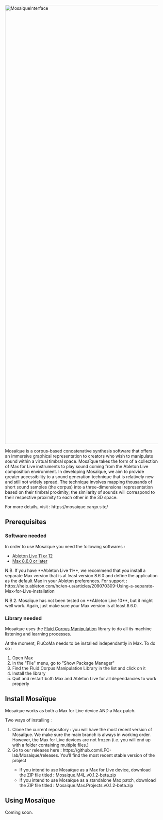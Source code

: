 <img width="1447" alt="MosaiqueInterface" src="https://freight.cargo.site/w/2045/h/384/q/75/i/V1956564417129844157721709182096/Screenshot-2024-09-06-at-10.38.06AM.png">

<p>Mosaïque is a corpus-based concatenative synthesis software that offers an immersive graphical representation to creators who wish to manipulate sound within a virtual timbral space. Mosaïque takes the form of a collection of Max for Live instruments to play sound coming from the Ableton Live composition environment. In developing Mosaïque, we aim to provide greater accessibility to a sound generation technique that is relatively new and still not widely spread. The technique involves mapping thousands of short sound samples (the corpus) into a three-dimensional representation based on their timbral proximity; the similarity of sounds will correspond to their respective proximity to each other in the 3D space.</p>
<p>For more details, visit : https://mosaique.cargo.site/</p>

<h2>Prerequisites</h2>
<h3>Software needed</h3>
In order to use Mosaïque you need the following softwares :
<ul>
  <li><a href="https://www.ableton.com/en/live/" target="_blank" rel="noopener noreferrer">Ableton Live 11 or 12</a></li>
  <li><a href="https://cycling74.com/products/max" target="_blank" rel="noopener noreferrer">Max 8.6.0 or later</a></li>
</ul>
<p>N.B. If you have **Ableton Live 11**, we recommend that you install a separate Max version that is at least version 8.6.0 and define the application as the default Max in your Ableton preferences. For support : https://help.ableton.com/hc/en-us/articles/209070309-Using-a-separate-Max-for-Live-installation</p>

<p>N.B.2. Mosaïque has not been tested on **Ableton Live 10**, but it might well work. Again, just make sure your Max version is at least 8.6.0.</p>


<h3>Library needed</h3>
Mosaïque uses the <a href="https://www.flucoma.org/">Fluid Corpus Manipulation</a> library to do all its machine listening and learning processes.

At the moment, FluCoMa needs to be installed independantly in Max. To do so :
<ol>
  <li>Open Max</li>
  <li>In the "File" menu, go to "Show Package Manager"</li>
  <li>Find the Fluid Corpus Manipulation Library in the list and click on it</li>
  <li>Install the library</li>
  <li>Quit and restart both Max and Ableton Live for all dependancies to work properly</li>
</ol>

<h2>Install Mosaïque</h2>
Mosaïque works as both a Max for Live device AND a Max patch.

Two ways of installing :
<ol>
  <li>Clone the current repository : you will have the most recent version of Mosaïque. We make sure the main branch is always in working order. However, the Max for Live devices are not frozen (i.e. you will end up with a folder containing multiple files.)</li>
  <li>Go to our releases here : https://github.com/LFO-lab/Mosaique/releases. You'll find the most recent stable version of the project</li>
  <ul>
    <li>If you intend to use Mosaïque as a Max for Live device, download the ZIP file titled : Mosaique.M4L.v0.1.2-beta.zip</li>
    <li>If you intend to use Mosaïque as a standalone Max patch, download the ZIP file titled : Mosaique.Max.Projects.v0.1.2-beta.zip
</li>
  </ul>
</ol>

<h2>Using Mosaïque</h2>
Coming soon.

